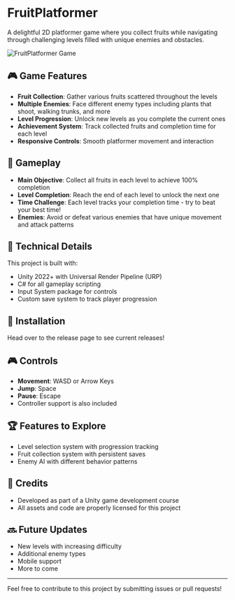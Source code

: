 # FruitPlatformer

A delightful 2D platformer game where you collect fruits while navigating through challenging levels filled with unique enemies and obstacles.

![FruitPlatformer Game](https://imgur.com/c11gRzu) <!-- You can replace this with an actual screenshot of your game -->

## 🎮 Game Features

- **Fruit Collection**: Gather various fruits scattered throughout the levels
- **Multiple Enemies**: Face different enemy types including plants that shoot, walking trunks, and more
- **Level Progression**: Unlock new levels as you complete the current ones
- **Achievement System**: Track collected fruits and completion time for each level
- **Responsive Controls**: Smooth platformer movement and interaction

## 🍎 Gameplay

- **Main Objective**: Collect all fruits in each level to achieve 100% completion
- **Level Completion**: Reach the end of each level to unlock the next one
- **Time Challenge**: Each level tracks your completion time - try to beat your best time!
- **Enemies**: Avoid or defeat various enemies that have unique movement and attack patterns

## 🔧 Technical Details

This project is built with:
- Unity 2022+ with Universal Render Pipeline (URP)
- C# for all gameplay scripting
- Input System package for controls
- Custom save system to track player progression

## 🚀 Installation

Head over to the release page to see current releases!

## 🎮 Controls

- **Movement**: WASD or Arrow Keys
- **Jump**: Space
- **Pause**: Escape
- Controller support is also included

## 🏆 Features to Explore

- Level selection system with progression tracking
- Fruit collection system with persistent saves
- Enemy AI with different behavior patterns

## 📝 Credits

- Developed as part of a Unity game development course
- All assets and code are properly licensed for this project

## 🔜 Future Updates

- New levels with increasing difficulty
- Additional enemy types
- Mobile support
- More to come

---

Feel free to contribute to this project by submitting issues or pull requests!

